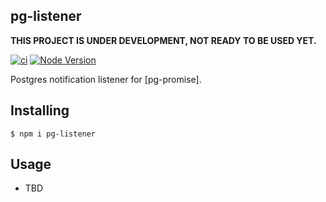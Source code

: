 pg-listener
-----------

**THIS PROJECT IS UNDER DEVELOPMENT, NOT READY TO BE USED YET.**

[![ci](https://github.com/vitaly-t/pg-listener/actions/workflows/ci.yml/badge.svg)](https://github.com/vitaly-t/pg-listener/actions/workflows/ci.yml)
[![Node Version](https://img.shields.io/badge/nodejs-20%20--%2024-green.svg?logo=node.js&style=flat)](https://nodejs.org)

Postgres notification listener for [pg-promise].

## Installing

```
$ npm i pg-listener
```

## Usage

* TBD

